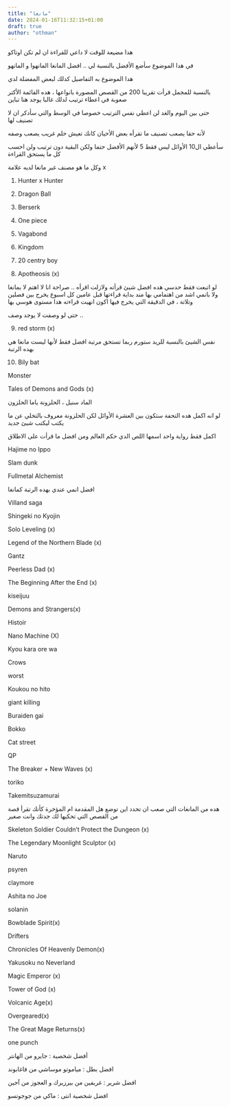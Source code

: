 ```yaml
---
title: "مانغا"
date: 2024-01-16T11:32:15+01:00
draft: true
author: "othman"
---
```


هدا مضيعة للوقت لا داعي للقراءة ان لم تكن اوتاكو

في هدا الموضوع سأضع الأفضل بالنسبة لي .. افضل المانغا المانهوا و المانهو

هدا الموضوع به التفاصيل كدلك لبعض المفضلة لدي

بالنسبة للمجمل قرأت تقريبا 200 من القصص المصورة بانواعها ، هده القائمة الأكتر صعوبة في اعطاء ترتيب لدلك غالبا يوجد هنا تباين

حتى بين اليوم والغد لن اعطي نفس الترتيب خصوصا في الوسط والتي سأدكر ان لا تصنيف لها

لأنه حقا يصعب تصنيف ما تقرأه بعض الأحيان كانك تعيش حلم غريب يصعب وصفه

سأعطي ال10 الأوائل ليس فقط 5 لأنهم الأفضل حتما ولكن البقية دون ترتيب ولن احسب كل ما يستحق القراءة

وكل ما هو مصنف غير مانغا لديه علامة
x

1. Hunter x Hunter

2. Dragon Ball

3. Berserk

4. One piece

5. Vagabond

6. Kingdom

7. 20 centry boy

8. Apotheosis (x)

لو اتبعت فقط حدسي هده افضل شيئ قرأته ولازلت اقرأه .. صراحة انا لا اهتم لا بمانغا ولا بانمي اشد من اهتمامي بها مند بداية قراءتها قبل عامين
كل اسبوع يخرج بين فصلين وتلاتة ، في الدقيقة التي يخرج فيها اكون انهيت قراءته هدا مستوى هوسي بها

حتى لو وصفت لا يوجد وصف ..

9. red storm (x)

نفس الشيئ بالنسبة للريد ستورم ربما تستحق مرتبة افضل فقط لأنها ليست مانغا هي بهده الرتبة

10. Bily bat

Monster

Tales of Demons and Gods (x)

الماد سنيل ، الحلزونة ياما الحلزون

لو انه اكمل هده التحفة ستكون بين العشرة الأوائل لكن الحلزونة معروف بالتخلي عن ما يكتب ليكتب شيئ جديد

اكمل فقط رواية واحد اسمها اللص الدي حكم العالم ومن افضل ما قرأت على الاطلاق

Hajime no Ippo

Slam dunk

Fullmetal Alchemist

افضل انمي عندي بهده الرتبة كمانغا

Villand saga

Shingeki no Kyojin

Solo Leveling (x)

Legend of the Northern Blade (x)

Gantz

Peerless Dad (x)

The Beginning After the End (x)

kiseijuu

Demons and Strangers(x)

Histoir

Nano Machine (X)

Kyou kara ore wa

Crows

worst

Koukou no hito

giant killing

Buraiden gai

Bokko

Cat street

QP

The Breaker + New Waves (x)

toriko

Takemitsuzamurai

هده من المانغات التي صعب ان تحدد اين توضع هل المقدمة ام المؤخرة كأنك تقرأ قصة من القصص التي تحكيها لك جدتك وانت صغير

Skeleton Soldier Couldn’t Protect the Dungeon (x)

The Legendary Moonlight Sculptor (x)

Naruto

psyren

claymore

Ashita no Joe

solanin

Bowblade Spirit(x)

Drifters

Chronicles Of Heavenly Demon(x)

Yakusoku no Neverland

Magic Emperor (x)

Tower of God (x)

Volcanic Age(x)

Overgeared(x)

The Great Mage Returns(x)

one punch

أفضل شخصية : جايرو من الهانتر

افضل بطل : مياموتو موساشي من فاغابوند

افضل شرير : غريفين من بيرزيرك و العجوز من آجين

افضل شخصية انتى : ماكي من جوجوتسو
